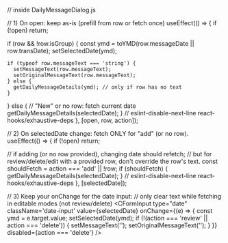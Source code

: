 // inside DailyMessageDialog.js

// 1) On open: keep as-is (prefill from row or fetch once)
useEffect(() => {
  if (!open) return;

  if (row && !row.isGroup) {
    const ymd = toYMD(row.messageDate || row.transDate);
    setSelectedDate(ymd);

    if (typeof row.messageText === 'string') {
      setMessageText(row.messageText);
      setOriginalMessageText(row.messageText);
    } else {
      getDailyMessageDetails(ymd); // only if row has no text
    }
  } else {
    // "New" or no row: fetch current date
    getDailyMessageDetails(selectedDate);
  }
  // eslint-disable-next-line react-hooks/exhaustive-deps
}, [open, row, action]);

// 2) On selectedDate change: fetch ONLY for "add" (or no row).
useEffect(() => {
  if (!open) return;

  // if adding (or no row provided), changing date should refetch;
  // but for review/delete/edit with a provided row, don't override the row's text.
  const shouldFetch = action === 'add' || !row;
  if (shouldFetch) {
    getDailyMessageDetails(selectedDate);
  }
  // eslint-disable-next-line react-hooks/exhaustive-deps
}, [selectedDate]);

// 3) Keep your onChange for the date input:
//    only clear text while fetching in editable modes (not review/delete)
<CFormInput
  type="date"
  className='date-input'
  value={selectedDate}
  onChange={(e) => {
    const ymd = e.target.value;
    setSelectedDate(ymd);
    if (!(action === 'review' || action === 'delete')) {
      setMessageText('');
      setOriginalMessageText('');
    }
  }}
  disabled={action === 'delete'}
/>
